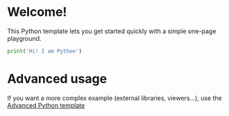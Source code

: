 # Welcome!

This Python template lets you get started quickly with a simple one-page playground.

```python runnable
print('Hi! I am Python')
```

# Advanced usage

If you want a more complex example (external libraries, viewers...), use the [Advanced Python template](https://tech.io/select-repo/429)

